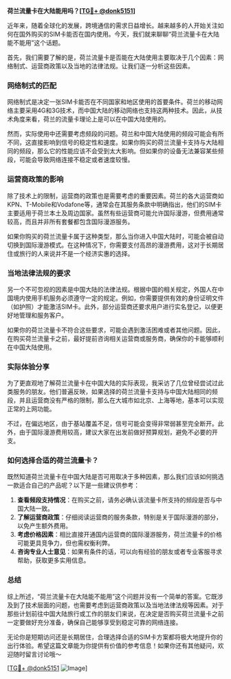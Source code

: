 **荷兰流量卡在大陆能用吗？[[TG💪+ @donk5151](https://t.me/s/donk5151)]**

近年来，随着全球化的发展，跨境通信的需求日益增长。越来越多的人开始关注如何在国外购买的SIM卡能否在国内使用。今天，我们就来聊聊“荷兰流量卡在大陆能不能用”这个话题。

首先，我们需要了解的是，荷兰流量卡是否能在大陆使用主要取决于几个因素：网络制式、运营商政策以及当地的法律法规。让我们逐一分析这些因素。

### 网络制式的匹配

网络制式是决定一张SIM卡能否在不同国家和地区使用的首要条件。荷兰的移动网络主要采用4G和3G技术，而中国大陆的移动网络也支持这两种技术。因此，从技术角度来看，荷兰的流量卡理论上是可以在中国大陆使用的。

然而，实际使用中还需要考虑频段的问题。荷兰和中国大陆使用的频段可能会有所不同，这直接影响到信号的稳定性和速度。如果你购买的荷兰流量卡支持与大陆相同的频段，那么它的性能应该不会受到太大影响。但如果你的设备无法兼容某些频段，可能会导致网络连接不稳定或者速度较慢。

### 运营商政策的影响

除了技术上的限制，运营商的政策也是需要考虑的重要因素。荷兰的各大运营商如KPN、T-Mobile和Vodafone等，通常会在其服务条款中明确指出，他们的SIM卡主要适用于荷兰本土及周边国家。虽然有些运营商可能允许国际漫游，但费用通常较高，而且并非所有套餐都包含国际漫游服务。

如果你购买的荷兰流量卡属于这种类型，那么当你进入中国大陆时，可能会被自动切换到国际漫游模式。在这种情况下，你需要支付高昂的漫游费用，这对于长期居住或旅行的人来说并不是一个经济实惠的选择。

### 当地法律法规的要求

另一个不可忽视的因素是中国大陆的法律法规。根据中国的相关规定，外国人在中国境内使用手机服务必须遵守一定的规定。例如，你需要提供有效的身份证明文件（如护照）才能激活SIM卡。此外，部分运营商还要求用户进行实名登记，以便更好地管理和服务客户。

如果你的荷兰流量卡不符合这些要求，可能会遇到激活困难或者其他问题。因此，在购买荷兰流量卡之前，最好提前咨询相关运营商或服务商，确保你的卡能够顺利在中国大陆使用。

### 实际体验分享

为了更直观地了解荷兰流量卡在中国大陆的实际表现，我采访了几位曾经尝试过此类服务的朋友。他们普遍反映，如果选择的荷兰流量卡支持与中国大陆相同的频段，并且运营商没有严格的限制，那么在大城市如北京、上海等地，基本可以实现正常的上网功能。

不过，在偏远地区，由于基站覆盖不足，信号可能会变得非常弱甚至完全断开。此外，由于国际漫游费用较高，建议大家在出发前做好预算规划，避免不必要的开支。

### 如何选择合适的荷兰流量卡？

既然知道荷兰流量卡在中国大陆是否可用取决于多种因素，那么我们应该如何挑选一款适合自己的产品呢？以下是一些建议供参考：

1. **查看频段支持情况**：在购买之前，请务必确认该流量卡所支持的频段是否与中国大陆一致。
2. **了解运营商政策**：仔细阅读运营商的服务条款，特别是关于国际漫游的部分，以免产生额外费用。
3. **考虑价格因素**：相比直接开通国内运营商的国际漫游服务，荷兰流量卡的价格可能更具竞争力，但也需权衡利弊。
4. **咨询专业人士意见**：如果有条件的话，可以向有经验的朋友或者专业客服寻求帮助，获取更多实用信息。

### 总结

综上所述，“荷兰流量卡在大陆能不能用”这个问题并没有一个简单的答案。它既涉及到了技术层面的问题，也需要考虑到运营商政策以及当地法律法规等因素。对于那些计划前往中国大陆旅行或工作的朋友们来说，在决定是否购买荷兰流量卡之前一定要做好充分准备，确保自己能够享受到稳定可靠的网络连接。

无论你是短期访问还是长期居住，合理选择合适的SIM卡方案都将极大地提升你的出行体验。希望这篇文章能为你提供有价值的参考信息！如果你还有其他疑问，欢迎随时留言讨论哦～

[[TG💪+ @donk5151](https://t.me/s/donk5151) ![Image](https://i.postimg.cc/rwNCRYN7/Snipaste-2025-04-30-17-27-05.png)]